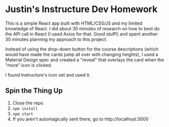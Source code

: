 # Justin's Instructure Dev Homework

This is a simple React app built with HTML/CSS/JS and my limited knowledge of React. I did about 30 minutes of research on how to best do the API call in React (I used Axios for that. Good stuff!) and spent another 30 minutes planning my approach to this project.

Instead of using the drop-down button for the course descriptions (which would have made the cards jump all over with changing heights), I used a Material Design spec and created a "reveal" that overlays the card when the "more" icon is clicked.

I found Instructure's icon set and used it.

## Spin the Thing Up

1. Close the repo
2. `npm install`
3. `npm start`
4. If you aren't automagically sent there, go to http://localhost:3000
